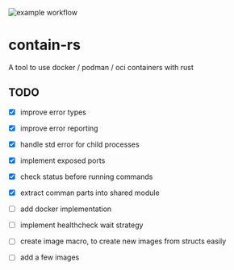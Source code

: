 ![example workflow](https://github.com/reenigneEsrever92/contain-rs/actions/workflows/rust.yml/badge.svg)

# contain-rs
A tool to use docker / podman / oci containers with rust

## TODO

- [x] improve error types
- [x] improve error reporting
- [x] handle std error for child processes
- [x] implement exposed ports
- [x] check status before running commands
- [x] extract comman parts into shared module
- [ ] add docker implementation
- [ ] implement healthcheck wait strategy
- [ ] create image macro, to create new images from structs easily
- [ ] add a few images

